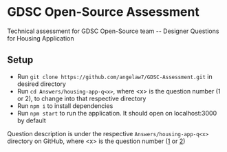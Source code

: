 # GDSC Open-Source Assessment

Technical assessment for GDSC Open-Source team -- Designer Questions for Housing Application

## Setup
- Run `git clone https://github.com/angelaw7/GDSC-Assessment.git` in desired directory
- Run `cd Answers/housing-app-q<x>`, where \<x\> is the question number (1 or 2), to change into that respective directory
- Run `npm i` to install dependencies
- Run `npm start` to run the application. It should open on localhost:3000 by default

Question description is under the respective `Answers/housing-app-q<x>` directory on GitHub, where \<x\> is the question number ([1](https://github.com/angelaw7/GDSC-Assessment/tree/main/Answers/housing-app-q1#description) or [2](https://github.com/angelaw7/GDSC-Assessment/tree/main/Answers/housing-app-q2#description))
